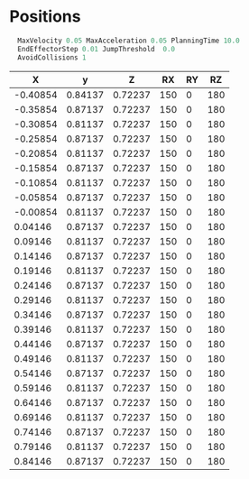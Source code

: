 # Positions

```c++
  MaxVelocity 0.05 MaxAcceleration 0.05 PlanningTime 10.0
  EndEffectorStep 0.01 JumpThreshold  0.0
  AvoidCollisions 1
```

| X        | y       | Z       | RX   | RY   | RZ   |
| -------- | ------- | ------- | ---- | ---- | ---- |
| -0.40854 | 0.84137 | 0.72237 | 150  | 0    | 180  |
| -0.35854 | 0.87137 | 0.72237 | 150  | 0    | 180  |
| -0.30854 | 0.81137 | 0.72237 | 150  | 0    | 180  |
| -0.25854 | 0.87137 | 0.72237 | 150  | 0    | 180  |
| -0.20854 | 0.81137 | 0.72237 | 150  | 0    | 180  |
| -0.15854 | 0.87137 | 0.72237 | 150  | 0    | 180  |
| -0.10854 | 0.81137 | 0.72237 | 150  | 0    | 180  |
| -0.05854 | 0.87137 | 0.72237 | 150  | 0    | 180  |
| -0.00854 | 0.81137 | 0.72237 | 150  | 0    | 180  |
| 0.04146  | 0.87137 | 0.72237 | 150  | 0    | 180  |
| 0.09146  | 0.81137 | 0.72237 | 150  | 0    | 180  |
| 0.14146  | 0.87137 | 0.72237 | 150  | 0    | 180  |
| 0.19146  | 0.81137 | 0.72237 | 150  | 0    | 180  |
| 0.24146  | 0.87137 | 0.72237 | 150  | 0    | 180  |
| 0.29146  | 0.81137 | 0.72237 | 150  | 0    | 180  |
| 0.34146  | 0.87137 | 0.72237 | 150  | 0    | 180  |
| 0.39146  | 0.81137 | 0.72237 | 150  | 0    | 180  |
| 0.44146  | 0.87137 | 0.72237 | 150  | 0    | 180  |
| 0.49146  | 0.81137 | 0.72237 | 150  | 0    | 180  |
| 0.54146  | 0.87137 | 0.72237 | 150  | 0    | 180  |
| 0.59146  | 0.81137 | 0.72237 | 150  | 0    | 180  |
| 0.64146  | 0.87137 | 0.72237 | 150  | 0    | 180  |
| 0.69146  | 0.81137 | 0.72237 | 150  | 0    | 180  |
| 0.74146  | 0.87137 | 0.72237 | 150  | 0    | 180  |
| 0.79146  | 0.81137 | 0.72237 | 150  | 0    | 180  |
| 0.84146  | 0.87137 | 0.72237 | 150  | 0    | 180  |